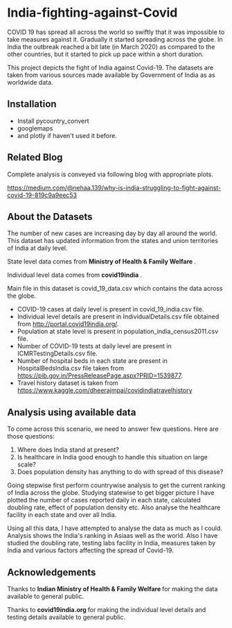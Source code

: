 # India-fighting-against-Covid # 

COVID 19 has spread all across the world so swiftly that it was impossible to take measures against it. 
Gradually it started spreading across the globe. In India the outbreak reached a bit late (in March 2020) as compared to the other countries, 
but it started to pick up pace within a short duration.

This project depicts the fight of India against Covid-19. 
The datasets are taken from various sources made available by Government of India as as worldwide data.

## Installation
* Install pycountry_convert
* googlemaps 
* and plotly if haven't used it before.

## Related Blog
Complete analysis is conveyed via following blog with appropriate plots.

https://medium.com/@nehaa.139/why-is-india-struggling-to-fight-against-covid-19-819c9a9eec53


## About the Datasets
The number of new cases are increasing day by day all around the world. This dataset has updated information from the states and union territories of India at daily level.

State level data comes from <b> Ministry of Health & Family Welfare </b>.

Individual level data comes from <b> covid19india </b>.

Main file in this dataset is covid_19_data.csv which contains the data across the globe.
* COVID-19 cases at daily level is present in covid_19_india.csv file.
* Individual level details are present in IndividualDetails.csv file obtained from http://portal.covid19india.org/.
* Population at state level is present in population_india_census2011.csv file.
* Number of COVID-19 tests at daily level are present in ICMRTestingDetails.csv file.
* Number of hospital beds in each state are present in HospitalBedsIndia.csv file taken from https://pib.gov.in/PressReleasePage.aspx?PRID=1539877.
* Travel history dataset is taken from https://www.kaggle.com/dheerajmpai/covidindiatravelhistory

## Analysis using available data

To come across this scenario, we need to answer few questions. Here are those questions:
1. Where does India stand at present?
2. Is healthcare in India good enough to handle this situation on large scale?
3. Does population density has anything to do with spread of this disease?

Going stepwise first perform countrywise analysis to get the current ranking of India across the globe.
Studying statewise to get bigger picture I have plotted the number of cases reported daily in each state, calculated doubling rate, effect of population density etc. Also analyse the healthcare facility in each state and over all India. 

Using all this data, I have attempted to analyse the data as much as I could. Analysis shows the India's ranking in Asiaas well as the world. Also I have studied the doubling rate, testing labs facility in India, measures taken by India and various factors affecting the spread of Covid-19.

## Acknowledgements
Thanks to <b> Indian Ministry of Health & Family Welfare </b> for making the data available to general public.

Thanks to <b> covid19india.org </b> for making the individual level details and testing details available to general public.
